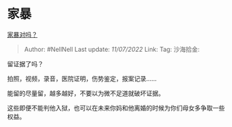 # 家暴
[家暴对吗？](https://www.zhihu.com/question/541520931/answer/2558791041)

> Author: #NellNell
> Last update: *11/07/2022*
> Link:
> Tag:
> 沙海拾金:

留证据了吗？

拍照，视频，录音，医院证明，伤势鉴定，报案记录……

能留的尽量留，越多越好，不要以为微不足道就破坏证据。

这些即便不能判他入狱，也可以在未来你妈和他离婚的时候为你们母女多争取一些权益。
